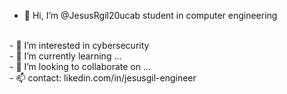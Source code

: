 - 👋 Hi, I’m @JesusRgil20ucab student in computer engineering
<br>
- 👀 I’m interested in cybersecurity
<br>
- 🌱 I’m currently learning ...
<br>
- 💞️ I’m looking to collaborate on ...
<br>
- 📫 contact:
 likedin.com/in/jesusgil-engineer

<!---
Jrgil20ucab/Jrgil20ucab is a ✨ special ✨ repository because its `README.md` (this file) appears on your GitHub profile.
You can click the Preview link to take a look at your changes.
--->

